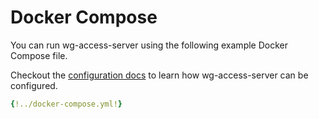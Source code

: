 # Docker Compose

You can run wg-access-server using the following example
Docker Compose file.

Checkout the [configuration docs](../2-configuration.md) to learn how wg-access-server
can be configured.

```yaml
{!../docker-compose.yml!}
```
